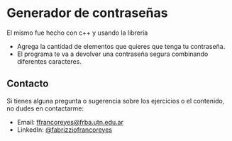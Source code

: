 # Generador de contraseñas

El mismo fue hecho con c++ y usando la librería <random>
- Agrega la cantidad de elementos que quieres que tenga tu contraseña.
- El programa te va a devolver una contraseña segura combinando diferentes caracteres.

## Contacto
Si tienes alguna pregunta o sugerencia sobre los ejercicios o el contenido, no dudes en contactarme:
- Email: [ffrancoreyes@frba.utn.edu.ar](mailto::ffrancoreyes@frba.utn.edu.ar)
- LinkedIn: [@fabrizziofrancoreyes](https://www.linkedin.com/in/fabrizziofrancoreyes/)